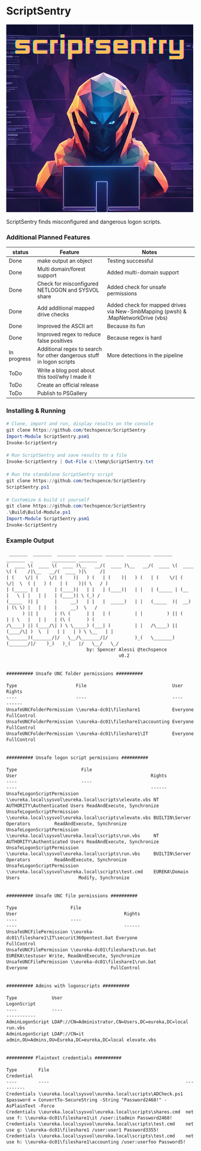 # ScriptSentry
![ScriptSentry](ScriptSentry.png)

ScriptSentry finds misconfigured and dangerous logon scripts.

### Additional Planned Features
| status | Feature | Notes |
| ------ | ------ | ------ |
| Done | make output an object | Testing successful
| Done | Multi domain/forest support | Added multi-domain support |
| Done | Check for misconfigured NETLOGON and SYSVOL share | Added check for unsafe permissions |
| Done | Add additional mapped drive checks | Added check for mapped drives via New-SmbMapping (pwsh) & .MapNetworkDrive (vbs)|
| Done | Improved the ASCII art | Because its fun|
| Done | Improved regex to reduce false positives | Because regex is hard|
| In progress | Additional regex to search for other dangerous stuff in logon scripts | More detections in the pipeline |
| ToDo | Write a blog post about this tool/why I made it | |
| ToDo | Create an official release | |
| ToDo | Publish to PSGallery | |


### Installing & Running
```PowerShell
# Clone, import and run, display results on the console
git clone https://github.com/techspence/ScriptSentry
Import-Module ScriptSentry.psm1
Invoke-ScriptSentry

# Run ScriptSentry and save results to a file
Invoke-ScriptSentry | Out-File c:\temp\ScriptSentry.txt

# Run the standalone ScriptSentry script
git clone https://github.com/techspence/ScriptSentry
ScriptSentry.ps1

# Customize & build it yourself
git clone https://github.com/techspence/ScriptSentry
.\Build\Build-Module.ps1
Import-Module ScriptSentry.psm1
Invoke-ScriptSentry
```

### Example Output
```
 _______  _______  _______ _________ _______ _________ _______  _______  _       _________ _______
(  ____ \(  ____ \(  ____ )\__   __/(  ____ )\__   __/(  ____ \(  ____ \( (    /|\__   __/(  ____ )|\     /|
| (    \/| (    \/| (    )|   ) (   | (    )|   ) (   | (    \/| (    \/|  \  ( |   ) (   | (    )|( \   / )
| (_____ | |      | (____)|   | |   | (____)|   | |   | (_____ | (__    |   \ | |   | |   | (____)| \ (_) /
(_____  )| |      |     __)   | |   |  _____)   | |   (_____  )|  __)   | (\ \) |   | |   |     __)  \   /
      ) || |      | (\ (      | |   | (         | |         ) || (      | | \   |   | |   | (\ (      ) (
/\____) || (____/\| ) \ \_____) (___| )         | |   /\____) || (____/\| )  \  |   | |   | ) \ \__   | |
\_______)(_______/|/   \__/\_______/|/          )_(   \_______)(_______/|/    )_)   )_(   |/   \__/   \_/
                              by: Spencer Alessi @techspence
                                          v0.2


########## Unsafe UNC folder permissions ##########

Type                      File                                User          Rights
----                      ----                                ----          ------
UnsafeUNCFolderPermission \\eureka-dc01\fileshare1            Everyone FullControl
UnsafeUNCFolderPermission \\eureka-dc01\fileshare1\accounting Everyone FullControl
UnsafeUNCFolderPermission \\eureka-dc01\fileshare1\IT         Everyone FullControl


########## Unsafe logon script permissions ##########

Type                        File                                                   User                                                  Rights
----                        ----                                                   ----                                                  ------
UnsafeLogonScriptPermission \\eureka.local\sysvol\eureka.local\scripts\elevate.vbs NT AUTHORITY\Authenticated Users ReadAndExecute, Synchronize
UnsafeLogonScriptPermission \\eureka.local\sysvol\eureka.local\scripts\elevate.vbs BUILTIN\Server Operators         ReadAndExecute, Synchronize
UnsafeLogonScriptPermission \\eureka.local\sysvol\eureka.local\scripts\run.vbs     NT AUTHORITY\Authenticated Users ReadAndExecute, Synchronize
UnsafeLogonScriptPermission \\eureka.local\sysvol\eureka.local\scripts\run.vbs     BUILTIN\Server Operators         ReadAndExecute, Synchronize
UnsafeLogonScriptPermission \\eureka.local\sysvol\eureka.local\scripts\test.cmd    EUREKA\Domain Users                      Modify, Synchronize


########## Unsafe UNC file permissions ##########

Type                    File                                              User                                        Rights
----                    ----                                              ----                                        ------
UnsafeUNCFilePermission \\eureka-dc01\fileshare1\IT\securit360pentest.bat Everyone                               FullControl
UnsafeUNCFilePermission \\eureka-dc01\fileshare1\run.bat                  EUREKA\testuser Write, ReadAndExecute, Synchronize
UnsafeUNCFilePermission \\eureka-dc01\fileshare1\run.bat                  Everyone                               FullControl


########## Admins with logonscripts ##########

Type             User                                                      LogonScript
----             ----                                                      -----------
AdminLogonScript LDAP://CN=Administrator,CN=Users,DC=eureka,DC=local       run.vbs
AdminLogonScript LDAP://CN=it admin,OU=Admins,OU=Eureka,DC=eureka,DC=local elevate.vbs


########## Plaintext credentials ##########

Type        File                                                   Credential
----        ----                                                   ----------
Credentials \\eureka.local\sysvol\eureka.local\scripts\ADCheck.ps1 $password = ConvertTo-SecureString -String "Password2468!" -AsPlainText -Force
Credentials \\eureka.local\sysvol\eureka.local\scripts\shares.cmd  net use f: \\eureka-dc01\fileshare1\it /user:itadmin Password2468!
Credentials \\eureka.local\sysvol\eureka.local\scripts\test.cmd    net use g: \\eureka-dc01\fileshare1 /user:user1 Password3355!
Credentials \\eureka.local\sysvol\eureka.local\scripts\test.cmd    net use h: \\eureka-dc01\fileshare1\accounting /user:userfoo Password5!
```